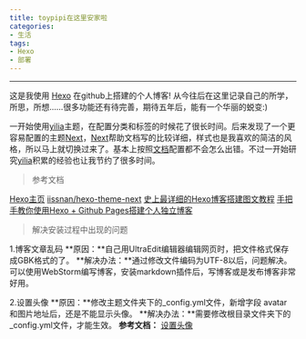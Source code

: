 ```yaml
---
title: toypipi在这里安家啦
categories:
- 生活
tags:
- Hexo
- 部署
---
```


---

这是我使用 [Hexo](https://hexo.io/) 在github上搭建的个人博客! 从今往后在这里记录自己的所学，所思，所想……很多功能还有待完善，期待五年后，能有一个华丽的蜕变:)

一开始使用[yilia](https://github.com/litten/hexo-theme-yilia)主题，在配置分类和标签的时候花了很长时间。后来发现了一个更容易配置的主题[Next](https://github.com/iissnan/hexo-theme-next)，[Next](https://github.com/iissnan/hexo-theme-next)帮助文档写的比较详细，样式也是我喜欢的简洁的风格，所以马上就切换过来了。基本上按照[文档](https://github.com/litten/hexo-theme-yilia)配置都不会怎么出错。不过一开始研究[yilia](https://github.com/litten/hexo-theme-yilia)积累的经验也让我节约了很多时间。

> 参考文档

[Hexo主页](https://hexo.io/zh-cn/)
[iissnan/hexo-theme-next](https://github.com/iissnan/hexo-theme-next)
[史上最详细的Hexo博客搭建图文教程](https://xuanwo.org/2015/03/26/hexo-intor/)
[手把手教你使用Hexo + Github Pages搭建个人独立博客](http://jiji262.github.io/2016/04/15/2016-04-15-hexo-github-pages-blog/)

<!-- more -->
> 解决安装过程中出现的问题    

1.博客文章乱码
**原因：**自己用UltraEdit编辑器编辑网页时，把文件格式保存成GBK格式的了。
**解决办法：**通过修改文件编码为UTF-8以后，问题解决。可以使用WebStorm编写博客，安装markdown插件后，写博客或是发布博客非常好用。

2.设置头像
**原因：**修改主题文件夹下的_config.yml文件，新增字段 avatar 和图片地址后，还是不能显示头像。
**解决办法：**需要修改根目录文件夹下的_config.yml文件，才能生效。
**参考文档：**
[设置头像](http://theme-next.iissnan.com/getting-started.html#avatar-setting)
